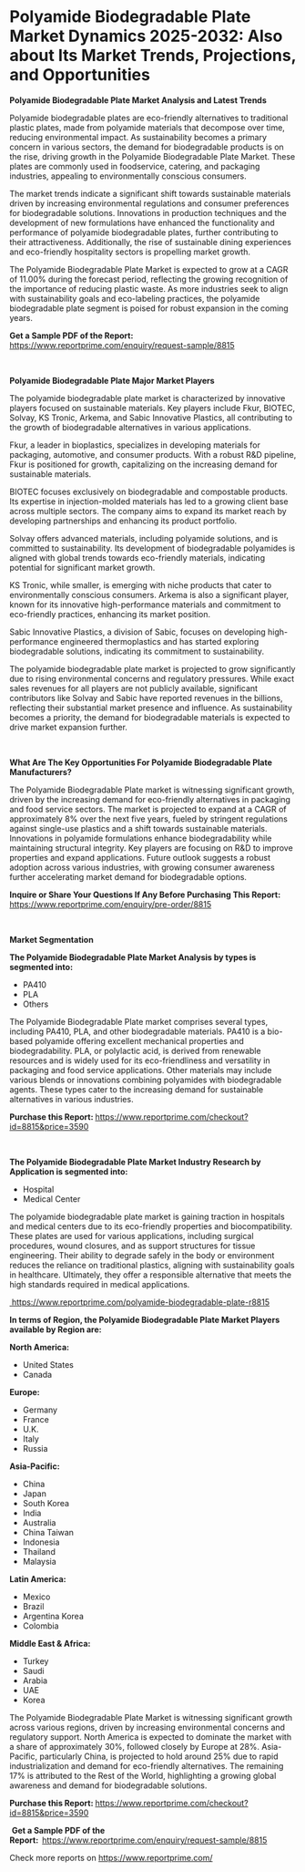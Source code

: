 <p><h1>Polyamide Biodegradable Plate Market Dynamics 2025-2032: Also about Its Market Trends, Projections, and Opportunities</h1></p><p><strong>Polyamide Biodegradable Plate Market Analysis and Latest Trends</strong></p>
<p><p>Polyamide biodegradable plates are eco-friendly alternatives to traditional plastic plates, made from polyamide materials that decompose over time, reducing environmental impact. As sustainability becomes a primary concern in various sectors, the demand for biodegradable products is on the rise, driving growth in the Polyamide Biodegradable Plate Market. These plates are commonly used in foodservice, catering, and packaging industries, appealing to environmentally conscious consumers.</p><p>The market trends indicate a significant shift towards sustainable materials driven by increasing environmental regulations and consumer preferences for biodegradable solutions. Innovations in production techniques and the development of new formulations have enhanced the functionality and performance of polyamide biodegradable plates, further contributing to their attractiveness. Additionally, the rise of sustainable dining experiences and eco-friendly hospitality sectors is propelling market growth.</p><p>The Polyamide Biodegradable Plate Market is expected to grow at a CAGR of 11.00% during the forecast period, reflecting the growing recognition of the importance of reducing plastic waste. As more industries seek to align with sustainability goals and eco-labeling practices, the polyamide biodegradable plate segment is poised for robust expansion in the coming years.</p></p>
<p><strong>Get a Sample PDF of the Report:&nbsp;</strong> <a href="https://www.reportprime.com/enquiry/request-sample/8815?utm_campaign=3221&utm_medium=2&utm_source=Github&utm_content=ia&utm_term=20032025&utm_id=polyamide-biodegradable-plate">https://www.reportprime.com/enquiry/request-sample/8815</a></p>
<p>&nbsp;</p>
<p><strong>Polyamide Biodegradable Plate Major Market Players</strong></p>
<p><p>The polyamide biodegradable plate market is characterized by innovative players focused on sustainable materials. Key players include Fkur, BIOTEC, Solvay, KS Tronic, Arkema, and Sabic Innovative Plastics, all contributing to the growth of biodegradable alternatives in various applications. </p><p>Fkur, a leader in bioplastics, specializes in developing materials for packaging, automotive, and consumer products. With a robust R&D pipeline, Fkur is positioned for growth, capitalizing on the increasing demand for sustainable materials. </p><p>BIOTEC focuses exclusively on biodegradable and compostable products. Its expertise in injection-molded materials has led to a growing client base across multiple sectors. The company aims to expand its market reach by developing partnerships and enhancing its product portfolio.</p><p>Solvay offers advanced materials, including polyamide solutions, and is committed to sustainability. Its development of biodegradable polyamides is aligned with global trends towards eco-friendly materials, indicating potential for significant market growth. </p><p>KS Tronic, while smaller, is emerging with niche products that cater to environmentally conscious consumers. Arkema is also a significant player, known for its innovative high-performance materials and commitment to eco-friendly practices, enhancing its market position.</p><p>Sabic Innovative Plastics, a division of Sabic, focuses on developing high-performance engineered thermoplastics and has started exploring biodegradable solutions, indicating its commitment to sustainability.</p><p>The polyamide biodegradable plate market is projected to grow significantly due to rising environmental concerns and regulatory pressures. While exact sales revenues for all players are not publicly available, significant contributors like Solvay and Sabic have reported revenues in the billions, reflecting their substantial market presence and influence. As sustainability becomes a priority, the demand for biodegradable materials is expected to drive market expansion further.</p></p>
<p>&nbsp;</p>
<p><strong>What Are The Key Opportunities For Polyamide Biodegradable Plate Manufacturers?</strong></p>
<p><p>The Polyamide Biodegradable Plate market is witnessing significant growth, driven by the increasing demand for eco-friendly alternatives in packaging and food service sectors. The market is projected to expand at a CAGR of approximately 8% over the next five years, fueled by stringent regulations against single-use plastics and a shift towards sustainable materials. Innovations in polyamide formulations enhance biodegradability while maintaining structural integrity. Key players are focusing on R&D to improve properties and expand applications. Future outlook suggests a robust adoption across various industries, with growing consumer awareness further accelerating market demand for biodegradable options.</p></p>
<p><strong>Inquire or Share Your Questions If Any Before Purchasing This Report:</strong> <a href="https://www.reportprime.com/enquiry/pre-order/8815?utm_campaign=3221&utm_medium=2&utm_source=Github&utm_content=ia&utm_term=20032025&utm_id=polyamide-biodegradable-plate">https://www.reportprime.com/enquiry/pre-order/8815</a></p>
<p>&nbsp;</p>
<p><strong>Market Segmentation</strong></p>
<p><strong>The Polyamide Biodegradable Plate Market Analysis by types is segmented into:</strong></p>
<p><ul><li>PA410</li><li>PLA</li><li>Others</li></ul></p>
<p><p>The Polyamide Biodegradable Plate market comprises several types, including PA410, PLA, and other biodegradable materials. PA410 is a bio-based polyamide offering excellent mechanical properties and biodegradability. PLA, or polylactic acid, is derived from renewable resources and is widely used for its eco-friendliness and versatility in packaging and food service applications. Other materials may include various blends or innovations combining polyamides with biodegradable agents. These types cater to the increasing demand for sustainable alternatives in various industries.</p></p>
<p><strong>Purchase this Report:&nbsp;</strong><a href="https://www.reportprime.com/checkout?id=8815&price=3590&utm_campaign=3221&utm_medium=2&utm_source=Github&utm_content=ia&utm_term=20032025&utm_id=polyamide-biodegradable-plate">https://www.reportprime.com/checkout?id=8815&price=3590</a></p>
<p>&nbsp;</p>
<p><strong>The Polyamide Biodegradable Plate Market Industry Research by Application is segmented into:</strong></p>
<p><ul><li>Hospital</li><li>Medical Center</li></ul></p>
<p><p>The polyamide biodegradable plate market is gaining traction in hospitals and medical centers due to its eco-friendly properties and biocompatibility. These plates are used for various applications, including surgical procedures, wound closures, and as support structures for tissue engineering. Their ability to degrade safely in the body or environment reduces the reliance on traditional plastics, aligning with sustainability goals in healthcare. Ultimately, they offer a responsible alternative that meets the high standards required in medical applications.</p></p>
<p><a href="https://www.reportprime.com/polyamide-biodegradable-plate-r8815?utm_campaign=3221&utm_medium=2&utm_source=Github&utm_content=ia&utm_term=20032025&utm_id=polyamide-biodegradable-plate">&nbsp;https://www.reportprime.com/polyamide-biodegradable-plate-r8815</a></p>
<p><strong>In terms of Region, the Polyamide Biodegradable Plate Market Players available by Region are:</strong></p>
<p>
    <p> <strong> North America: </strong>
        <ul>
            <li>United States</li>
            <li>Canada</li>
        </ul>
        </p> 
    <p> <strong> Europe: </strong>
        <ul>
            <li>Germany</li>
            <li>France</li>
            <li>U.K.</li>
            <li>Italy</li>
            <li>Russia</li>
        </ul>
        </p> 
    <p> <strong> Asia-Pacific: </strong>
        <ul>
            <li>China</li>
            <li>Japan</li>
            <li>South Korea</li>
            <li>India</li>
            <li>Australia</li>
            <li>China Taiwan</li>
            <li>Indonesia</li>
            <li>Thailand</li>
            <li>Malaysia</li>
        </ul>
        </p> 
    <p> <strong> Latin America: </strong>
        <ul>
            <li>Mexico</li>
            <li>Brazil</li>
            <li>Argentina Korea</li>
            <li>Colombia</li>
        </ul>
        </p> 
    <p> <strong> Middle East & Africa: </strong>
        <ul>
            <li>Turkey</li>
            <li>Saudi</li>
            <li>Arabia</li>
            <li>UAE</li>
            <li>Korea</li>
        </ul>
    </p>
    </p>
<p><p>The Polyamide Biodegradable Plate Market is witnessing significant growth across various regions, driven by increasing environmental concerns and regulatory support. North America is expected to dominate the market with a share of approximately 30%, followed closely by Europe at 28%. Asia-Pacific, particularly China, is projected to hold around 25% due to rapid industrialization and demand for eco-friendly alternatives. The remaining 17% is attributed to the Rest of the World, highlighting a growing global awareness and demand for biodegradable solutions.</p></p>
<p><strong>Purchase this Report: </strong><a href="https://www.reportprime.com/checkout?id=8815&price=3590&utm_campaign=3221&utm_medium=2&utm_source=Github&utm_content=ia&utm_term=20032025&utm_id=polyamide-biodegradable-plate">https://www.reportprime.com/checkout?id=8815&price=3590</a></p>
<p>&nbsp;<strong>Get a Sample PDF of the Report:&nbsp;&nbsp;</strong><a href="https://www.reportprime.com/enquiry/request-sample/8815?utm_campaign=3221&utm_medium=2&utm_source=Github&utm_content=ia&utm_term=20032025&utm_id=polyamide-biodegradable-plate">https://www.reportprime.com/enquiry/request-sample/8815</a></p>
<p><strong></strong></p>
<p>Check more reports on <a href="https://www.reportprime.com/?utm_campaign=3221&utm_medium=2&utm_source=Github&utm_content=ia&utm_term=20032025&utm_id=polyamide-biodegradable-plate">https://www.reportprime.com/</a></p>